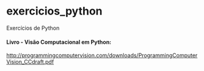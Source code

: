 # exercicios_python
Exercícios de Python
#### Livro - Visão Computacional em Python: 
  http://programmingcomputervision.com/downloads/ProgrammingComputerVision_CCdraft.pdf
